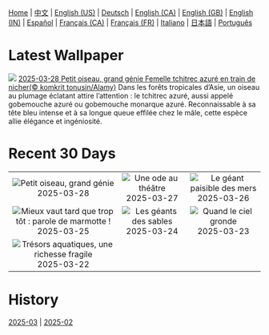 [Home](../README.md) | [中文](zh-CN.md) | [English (US)](en-US.md) | [Deutsch](de-DE.md) | [English (CA)](en-CA.md) | [English (GB)](en-GB.md) | [English (IN)](en-IN.md) | [Español](es-ES.md) | [Français (CA)](fr-CA.md) | [Français (FR)](fr-FR.md) | [Italiano](it-IT.md) | [日本語](ja-JP.md) | [Português](pt-BR.md)

# Latest Wallpaper
![](https://www.bing.com/th?id=OHR.NestingMonarch_FR-FR0368519818_UHD.jpg)
[2025-03-28 Petit oiseau, grand génie Femelle tchitrec azuré en train de nicher(© komkrit tonusin/Alamy)](https://www.bing.com/th?id=OHR.NestingMonarch_FR-FR0368519818_UHD.jpg)
Dans les forêts tropicales d’Asie, un oiseau au plumage éclatant attire l’attention : le tchitrec azuré, aussi appelé gobemouche azuré ou gobemouche monarque azuré. Reconnaissable à sa tête bleu intense et à sa longue queue effilée chez le mâle, cette espèce allie élégance et ingéniosité.

# Recent 30 Days
|  |  |  |
|:---:|:---:|:---:|
| ![](https://www.bing.com/th?id=OHR.NestingMonarch_FR-FR0368519818_400x240.jpg "Petit oiseau, grand génie") 2025-03-28 | ![](https://www.bing.com/th?id=OHR.OdeonAthens_FR-FR0023742153_400x240.jpg "Une ode au théâtre") 2025-03-27 | ![](https://www.bing.com/th?id=OHR.CrystalManatee_FR-FR9678954985_400x240.jpg "Le géant paisible des mers") 2025-03-26 |
| ![](https://www.bing.com/th?id=OHR.ProcrastinationD_FR-FR5977849258_400x240.jpg "Mieux vaut tard que trop tôt : parole de marmotte !") 2025-03-25 | ![](https://www.bing.com/th?id=OHR.ElephantGrass_FR-FR5375120032_400x240.jpg "Les géants des sables") 2025-03-24 | ![](https://www.bing.com/th?id=OHR.NebraskaStorm_FR-FR4537048706_400x240.jpg "Quand le ciel gronde") 2025-03-23 |
| ![](https://www.bing.com/th?id=OHR.CenoteLilies_FR-FR2811028281_400x240.jpg "Trésors aquatiques, une richesse fragile") 2025-03-22 |  |  |

# History
[2025-03](../archives/wallpaper/fr-FR/w_2025_03.md) | [2025-02](../archives/wallpaper/fr-FR/w_2025_02.md)
